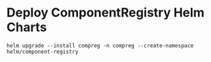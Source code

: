 # Deploy ComponentRegistry Helm Charts

```
helm upgrade --install compreg -n compreg --create-namespace helm/component-registry
```

